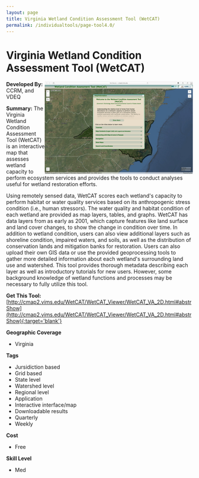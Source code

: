 ```yaml
---
layout: page
title: Virginia Wetland Condition Assessment Tool (WetCAT)
permalink: /individualtools/page-tool4.0/
---
```

# Virginia Wetland Condition Assessment Tool (WetCAT)

<img src="/images/scaled_250_400/TOOLID_4.0_ScreenCapture-1.png" style="max-height:250px;max-width:400;" align="right"/>

**Developed By:** CCRM, and VDEQ

**Summary:** The Virginia Wetland Condition Assessment Tool (WetCAT) is an interactive map that assesses wetland capacity to perform ecosystem services and provides the tools to conduct analyses useful for wetland restoration efforts. 

Using remotely sensed data, WetCAT scores each wetland's capacity to perform habitat or water quality services based on its anthropogenic stress condition (i.e., human stressors). The water quality and habitat condition of each wetland are provided as map layers, tables, and graphs. WetCAT has data layers from as early as 2001, which capture features like land surface and land cover changes, to show the change in condition over time. In addition to wetland condition, users can also view additional layers such as shoreline condition, impaired waters, and soils, as well as the distribution of conservation lands and mitigation banks for restoration. Users can also upload their own GIS data or use the provided geoprocessing tools to gather more detailed information about each wetland's surrounding land use and watershed. This tool provides thorough metadata describing each layer as well as introductory tutorials for new users. However, some background knowledge of wetland functions and processes may be necessary to fully utilize this tool.

**Get This Tool:** [http://cmap2.vims.edu/WetCAT/WetCAT_Viewer/WetCAT_VA_2D.html#abstrShow](http://cmap2.vims.edu/WetCAT/WetCAT_Viewer/WetCAT_VA_2D.html#abstrShow){:target='blank'}

**Geographic Coverage**

* Virginia

**Tags**

*  Jursidiction based
*  Grid based
*  State level
*  Watershed level
*  Regional level
*  Application
*  Interactive interface/map
*  Downloadable results
*  Quarterly
*  Weekly

**Cost**

* Free

**Skill Level**

* Med
